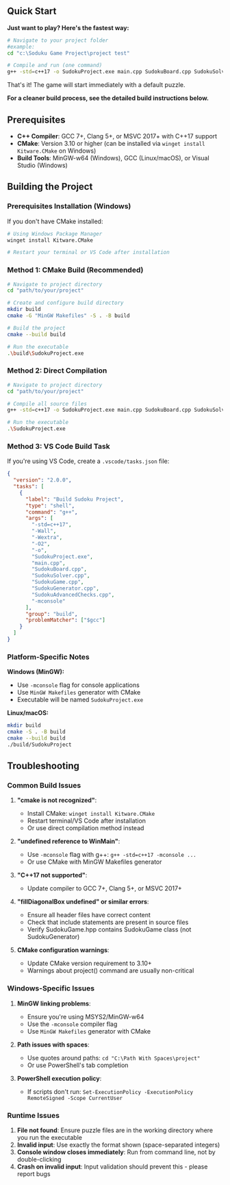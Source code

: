 ## Quick Start

**Just want to play? Here's the fastest way:**

```bash
# Navigate to your project folder
#example:
cd "c:\Soduku Game Project\project test"

# Compile and run (one command)
g++ -std=c++17 -o SudokuProject.exe main.cpp SudokuBoard.cpp SudokuSolver.cpp SudokuGame.cpp SudokuGenerator.cpp SudokuAdvancedChecks.cpp -mconsole && .\SudokuProject.exe
```

That's it! The game will start immediately with a default puzzle.

**For a cleaner build process, see the detailed build instructions below.**

## Prerequisites

- **C++ Compiler**: GCC 7+, Clang 5+, or MSVC 2017+ with C++17 support
- **CMake**: Version 3.10 or higher (can be installed via `winget install Kitware.CMake` on Windows)
- **Build Tools**: MinGW-w64 (Windows), GCC (Linux/macOS), or Visual Studio (Windows)

## Building the Project

### Prerequisites Installation (Windows)

If you don't have CMake installed:

```bash
# Using Windows Package Manager
winget install Kitware.CMake

# Restart your terminal or VS Code after installation
```

### Method 1: CMake Build (Recommended)

```bash
# Navigate to project directory
cd "path/to/your/project"

# Create and configure build directory
mkdir build
cmake -G "MinGW Makefiles" -S . -B build

# Build the project
cmake --build build

# Run the executable
.\build\SudokuProject.exe
```

### Method 2: Direct Compilation

```bash
# Navigate to project directory
cd "path/to/your/project"

# Compile all source files
g++ -std=c++17 -o SudokuProject.exe main.cpp SudokuBoard.cpp SudokuSolver.cpp SudokuGame.cpp SudokuGenerator.cpp SudokuAdvancedChecks.cpp -mconsole

# Run the executable
.\SudokuProject.exe
```

### Method 3: VS Code Build Task

If you're using VS Code, create a `.vscode/tasks.json` file:

```json
{
  "version": "2.0.0",
  "tasks": [
    {
      "label": "Build Sudoku Project",
      "type": "shell",
      "command": "g++",
      "args": [
        "-std=c++17",
        "-Wall",
        "-Wextra",
        "-O2",
        "-o",
        "SudokuProject.exe",
        "main.cpp",
        "SudokuBoard.cpp",
        "SudokuSolver.cpp",
        "SudokuGame.cpp",
        "SudokuGenerator.cpp",
        "SudokuAdvancedChecks.cpp",
        "-mconsole"
      ],
      "group": "build",
      "problemMatcher": ["$gcc"]
    }
  ]
}
```

### Platform-Specific Notes

**Windows (MinGW):**

- Use `-mconsole` flag for console applications
- Use `MinGW Makefiles` generator with CMake
- Executable will be named `SudokuProject.exe`

**Linux/macOS:**

```bash
mkdir build
cmake -S . -B build
cmake --build build
./build/SudokuProject
```

## Troubleshooting

### Common Build Issues

1. **"cmake is not recognized"**:

   - Install CMake: `winget install Kitware.CMake`
   - Restart terminal/VS Code after installation
   - Or use direct compilation method instead

2. **"undefined reference to WinMain"**:

   - Use `-mconsole` flag with g++: `g++ -std=c++17 -mconsole ...`
   - Or use CMake with MinGW Makefiles generator

3. **"C++17 not supported"**:

   - Update compiler to GCC 7+, Clang 5+, or MSVC 2017+

4. **"fillDiagonalBox undefined" or similar errors**:

   - Ensure all header files have correct content
   - Check that include statements are present in source files
   - Verify SudokuGame.hpp contains SudokuGame class (not SudokuGenerator)

5. **CMake configuration warnings**:
   - Update CMake version requirement to 3.10+
   - Warnings about project() command are usually non-critical

### Windows-Specific Issues

1. **MinGW linking problems**:

   - Ensure you're using MSYS2/MinGW-w64
   - Use the `-mconsole` compiler flag
   - Use `MinGW Makefiles` generator with CMake

2. **Path issues with spaces**:

   - Use quotes around paths: `cd "C:\Path With Spaces\project"`
   - Or use PowerShell's tab completion

3. **PowerShell execution policy**:
   - If scripts don't run: `Set-ExecutionPolicy -ExecutionPolicy RemoteSigned -Scope CurrentUser`

### Runtime Issues

1. **File not found**: Ensure puzzle files are in the working directory where you run the executable
2. **Invalid input**: Use exactly the format shown (space-separated integers)
3. **Console window closes immediately**: Run from command line, not by double-clicking
4. **Crash on invalid input**: Input validation should prevent this - please report bugs
